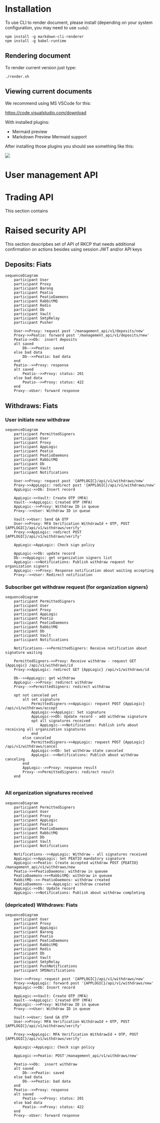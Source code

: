 # Installation

To use CLI to render document, please install (depending on your system configuration, you may need to use `sudo`):

```
npm install -g markdown-cli-renderer
npm install -g babel-runtime
```

## Rendering document

To render current version just type:

`./render.sh`

## Viewing current documents


We recommend using MS VSCode for this:

https://code.visualstudio.com/download

With installed plugins:

* Mermaid preview
* Markdown Preview Mermaid support

After installing those plugins you should see something like this:

![](./assets/vscode.png)

# User management API



# Trading API 

This section contains 
# Raised security API 

This section descripbes set of API of RKCP that needs additional confirmation on actions besides using session JWT and/or API keys

## Deposits: Fiats

```mermaid
sequenceDiagram
    participant User
    participant Proxy
    participant Barong
    participant Peatio
    participant PeatioDaemons
    participant RabbitMQ
    participant Redis
    participant Db
    participant Vault
    participant SmtpRelay
    participant Pusher

    User->>Proxy: request post '/management_api/v1/deposits/new'
    Proxy->>Peatio: forward post '/management_api/v1/deposits/new'
    Peatio->>Db:  insert deposits
    alt saved
        Db-->>Peatio: saved
    else bad data
        Db-->>Peatio: bad data
    end
    Peatio-->>Proxy: response
    alt saved
        Peatio-->>Proxy: status: 201
    else bad data
        Peatio-->>Proxy: status: 422
    end
    Proxy--xUser: forward response
```

## Withdraws: Fiats

### User initiate new withdraw

```mermaid
sequenceDiagram
    participant PermittedSigners
    participant User
    participant Proxy
    participant AppLogic
    participant Peatio
    participant PeatioDaemons
    participant RabbitMQ
    participant Db
    participant Vault
    participant Notifications

    User->>Proxy: request post '{APPLOGIC}/api/v1/withdraws/new'
    Proxy->>AppLogic: redirect post '{APPLOGIC}/api/v1/withdraws/new'
    AppLogic->>Db: Insert record

    AppLogic->>Vault: Create OTP (MFA)
    Vault-->>AppLogic: Created OTP (MFA)
    AppLogic-->>Proxy: Withdraw ID in queue
    Proxy-->>User: Withdraw ID in queue

    Vault->>User: Send GA OTP
    User->>Proxy: MFA Verification WithdrawId + OTP, POST {APPLOGIC}/api/v1/withdraws/verify'
    Proxy->>AppLogic: redirect POST {APPLOGIC}/api/v1/withdraws/verify'

    AppLogic->AppLogic: Check sign policy

    AppLogic->>Db: update record
    Db-->>AppLogic: get organization signers list
    AppLogic-->>Notifications: Publish withdraw request for organization signers
    AppLogic-->>Proxy: Response notification about waiting accepting
    Proxy-->>User: Redirect notification
```

### Subscriber get withdraw request (for organization signers)

```mermaid
sequenceDiagram
    participant PermittedSigners
    participant User
    participant Proxy
    participant AppLogic
    participant Peatio
    participant PeatioDaemons
    participant RabbitMQ
    participant Db
    participant Vault
    participant Notifications

    Notifications-->>PermittedSigners: Receive notification about signature waiting

    PermittedSigners->>Proxy: Receive withdraw - request GET {AppLogic} /api/v1/withdraws/id
    Proxy->>AppLogic: redirect GET {AppLogic} /api/v1/withdraws/id

    Db-->>AppLogic: get withdraw
    AppLogic-->>Proxy: redirect withdraw
    Proxy-->>PermittedSigners: redirect withdraw

    opt not canceled yet
        alt set signature
            PermittedSigners->>AppLogic: request POST {AppLogic} /api/v1/withdraws/accept
            AppLogic->>AppLogic: Set signature
            AppLogic->>Db: Update record - add withdraw signature
            opt all signatures received
                AppLogic-->>Notifications: Publish info about receiving all organization signatures
            end
        else canceled
            PermittedSigners->>AppLogic: request POST {AppLogic} /api/v1/withdraws/cancel
            AppLogic->>Db: Set withdraw state canceled
            AppLogic-->>Notifications: Publish about withdraw canceling
        end
        AppLogic-->>Proxy: response result
        Proxy-->>PermittedSigners: redirect result
    end
    
```

### All organization signatures received

```mermaid
sequenceDiagram
    participant PermittedSigners
    participant User
    participant Proxy
    participant AppLogic
    participant Peatio
    participant PeatioDaemons
    participant RabbitMQ
    participant Db
    participant Vault
    participant Notifications
    
    Notifications-->>AppLogic: Withdraw - all signatures received
    AppLogic->>AppLogic: Set PEATIO mandatory signature
    AppLogic->>Peatio: Create accepted withdraw POST {PEATIO} /management_api/v1/withdraws/new
    Peatio->>+PeatioDaemons: withdraw in queuee
    PeatioDaemons->>+RabbitMQ: withdraw in queuee
    RabbitMQ-->>-PeatioDaemons: withdraw created
    PeatioDaemons-->>-AppLogic: withdraw created
    AppLogic->>Db: Update record
    AppLogic-->>Notifications: Publish about withdraw completing
```

### (depricated) Withdraws: Fiats

```mermaid
sequenceDiagram
    participant User
    participant Proxy
    participant AppLogic
    participant Barong
    participant Peatio
    participant PeatioDaemons
    participant RabbitMQ
    participant Redis
    participant Db
    participant Vault
    participant SmtpRelay
    participant PushNotifications
    participant SMSNotifications

    User->>Proxy: request post '{APPLOGIC}/api/v1/withdraws/new'
    Proxy->>AppLogic: forward post '{APPLOGIC}/api/v1/withdraws/new'
    AppLogic->>Db: Insert record

    AppLogic->>Vault: Create OTP (MFA)
    Vault-->>AppLogic: Created OTP (MFA)
    AppLogic-->>Proxy: Withdraw ID in queue 
    Proxy-->>User: Withdraw ID in queue

    Vault->>User: Send GA OTP
    User->>Proxy: MFA Verification WithdrawId + OTP, POST {APPLOGIC}/api/v1/withdraws/verify'

    Proxy->>AppLogic: MFA Verification WithdrawId + OTP, POST {APPLOGIC}/api/v1/withdraws/verify'

    AppLogic->AppLogic: Check sign policy  

    AppLogic->>Peatio: POST'/management_api/v1/withdraws/new'

    Peatio->>Db:  insert withdraw
    alt saved
        Db-->>Peatio: saved
    else bad data
        Db-->>Peatio: bad data
    end
    Peatio-->>Proxy: response
    alt saved
        Peatio-->>Proxy: status: 201
    else bad data
        Peatio-->>Proxy: status: 422
    end
    Proxy--xUser: forward response
```

